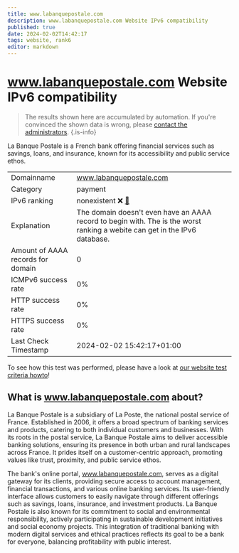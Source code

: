 ```yaml
---
title: www.labanquepostale.com
description: www.labanquepostale.com Website IPv6 compatibility
published: true
date: 2024-02-02T14:42:17
tags: website, rank6
editor: markdown
---
```


# www.labanquepostale.com Website IPv6 compatibility

> The results shown here are accumulated by automation. If you're convinced the shown data is wrong, please [contact the administrators](/howto/chat). 
{.is-info}

La Banque Postale is a French bank offering financial services such as savings, loans, and insurance, known for its accessibility and public service ethos.


|   |   |
| - | - |
| Domainname | www.labanquepostale.com
| Category | payment |
| IPv6 ranking | nonexistent :x: [🔗](/howto/ranking) |
| Explanation | The domain doesn't even have an AAAA record to begin with. The is the worst ranking a webite can get in the IPv6 database. |
| Amount of AAAA records for domain | 0 |
| ICMPv6 success rate | 0%|
| HTTP success rate | 0% |
| HTTPS success rate | 0% |
| Last Check Timestamp | 2024-02-02 15:42:17+01:00 |

To see how this test was performed, please have a look at [our website test criteria howto](/howto/testcriteria/website)!


## What is www.labanquepostale.com about?
La Banque Postale is a subsidiary of La Poste, the national postal service of France. Established in 2006, it offers a broad spectrum of banking services and products, catering to both individual customers and businesses. With its roots in the postal service, La Banque Postale aims to deliver accessible banking solutions, ensuring its presence in both urban and rural landscapes across France. It prides itself on a customer-centric approach, promoting values like trust, proximity, and public service ethos.

The bank's online portal, www.labanquepostale.com, serves as a digital gateway for its clients, providing secure access to account management, financial transactions, and various online banking services. Its user-friendly interface allows customers to easily navigate through different offerings such as savings, loans, insurance, and investment products. La Banque Postale is also known for its commitment to social and environmental responsibility, actively participating in sustainable development initiatives and social economy projects. This integration of traditional banking with modern digital services and ethical practices reflects its goal to be a bank for everyone, balancing profitability with public interest.


